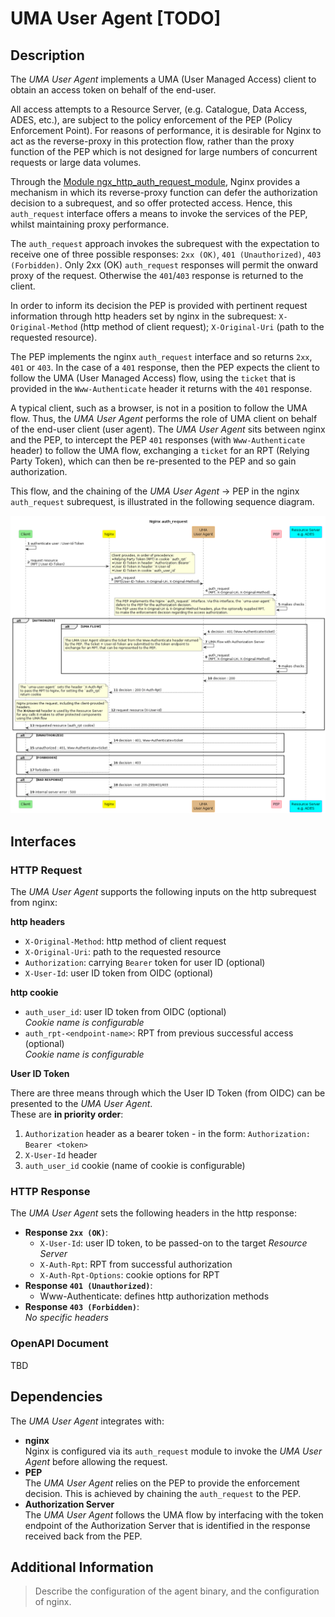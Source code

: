 # UMA User Agent [TODO]

## Description

The _UMA User Agent_ implements a UMA (User Managed Access) client to obtain an access token on behalf of the end-user.

All access attempts to a Resource Server, (e.g. Catalogue, Data Access, ADES, etc.), are subject to the policy enforcement of the PEP (Policy Enforcement Point). For reasons of performance, it is desirable for Nginx to act as the reverse-proxy in this protection flow, rather than the proxy function of the PEP which is not designed for large numbers of concurrent requests or large data volumes.

Through the [Module ngx_http_auth_request_module](https://nginx.org/en/docs/http/ngx_http_auth_request_module.html), Nginx provides a mechanism in which its reverse-proxy function can defer the authorization decision to a subrequest, and so offer protected access. Hence, this `auth_request` interface offers a means to invoke the services of the PEP, whilst maintaining proxy performance.

The `auth_request` approach invokes the subrequest with the expectation to receive one of three possible responses: `2xx (OK)`, `401 (Unauthorized)`, `403 (Forbidden)`. Only 2xx (OK) `auth_request` responses will permit the onward proxy of the request. Otherwise the `401`/`403` response is returned to the client.

In order to inform its decision the PEP is provided with pertinent request information through http headers set by nginx in the subrequest: `X-Original-Method` (http method of client request); `X-Original-Uri` (path to the requested resource).

The PEP implements the nginx `auth_request` interface and so returns `2xx`, `401` or `403`. In the case of a `401` response, then the PEP expects the client to follow the UMA (User Managed Access) flow, using the `ticket` that is provided in the `Www-Authenticate` header it returns with the `401` response.

A typical client, such as a browser, is not in a position to follow the UMA flow. Thus, the _UMA User Agent_ performs the role of UMA client on behalf of the end-user client (user agent). The _UMA User Agent_ sits between nginx and the PEP, to intercept the PEP `401` responses (with `Www-Authenticate` header) to follow the UMA flow, exchanging a `ticket` for an RPT (Relying Party Token), which can then be re-presented to the PEP and so gain authorization.

This flow, and the chaining of the _UMA User Agent_ -> PEP in the nginx `auth_request` subrequest, is illustrated in the following sequence diagram.

![Nginx auth_request](../../img/iam/nginx-auth_request-seq.png)

## Interfaces

### HTTP Request

The _UMA User Agent_ supports the following inputs on the http subrequest from nginx:

**http headers**

* `X-Original-Method`: http method of client request
* `X-Original-Uri`: path to the requested resource
* `Authorization`: carrying `Bearer` token for user ID (optional)
* `X-User-Id`: user ID token from OIDC (optional)

**http cookie**

* `auth_user_id`: user ID token from OIDC (optional)<br>
  _Cookie name is configurable_
* `auth_rpt-<endpoint-name>`: RPT from previous successful access (optional)<br>
  _Cookie name is configurable_

**User ID Token**

There are three means through which the User ID Token (from OIDC) can be presented to the _UMA User Agent_.<br>
These are **in priority order**:

1. `Authorization` header as a bearer token - in the form: `Authorization: Bearer <token>`
2. `X-User-Id` header
3. `auth_user_id` cookie (name of cookie is configurable)

### HTTP Response

The _UMA User Agent_ sets the following headers in the http response:

* **Response `2xx (OK)`**:
    * `X-User-Id`: user ID token, to be passed-on to the target _Resource Server_
    * `X-Auth-Rpt`: RPT from successful authorization
    * `X-Auth-Rpt-Options`: cookie options for RPT
* **Response `401 (Unauthorized)`**:
    * Www-Authenticate: defines http authorization methods
* **Response `403 (Forbidden)`**:<br>
    _No specific headers_

### OpenAPI Document

TBD

## Dependencies

The _UMA User Agent_ integrates with:

* **nginx**<br>
    Nginx is configured via its `auth_request` module to invoke the _UMA User Agent_ before allowing the request.
* **PEP**<br>
    The _UMA User Agent_ relies on the PEP to provide the enforcement decision. This is achieved by chaining the `auth_request` to the PEP.
* **Authorization Server**<br>
    The _UMA User Agent_ follows the UMA flow by interfacing with the token endpoint of the Authorization Server that is identified in the response received back from the PEP.

## Additional Information

> Describe the configuration of the agent binary, and the configuration of nginx.
